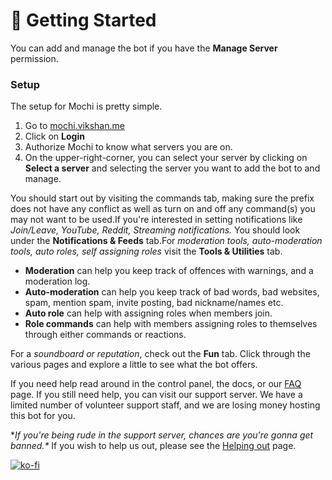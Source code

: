 # 🚀 Getting Started

You can add and manage the bot if you have the **Manage Server** permission.

### Setup <a href="#setup" id="setup"></a>

The setup for Mochi is pretty simple.

1. Go to [mochi.vikshan.me​](https://mochi.vikshan.me)
2. Click on **Login**
3. Authorize Mochi to know what servers you are on.
4. On the upper-right-corner, you can select your server by clicking on **Select a server** and selecting the server you want to add the bot to and manage.

You should start out by visiting the commands tab, making sure the prefix does not have any conflict as well as turn on and off any command(s) you may not want to be used.If you're interested in setting notifications like _Join/Leave, YouTube, Reddit, Streaming notifications._ You should look under the **Notifications & Feeds** tab.For _moderation tools, auto-moderation tools, auto roles, self assigning roles_ visit the **Tools & Utilities** tab.

* **Moderation** can help you keep track of offences with warnings, and a moderation log.
* **Auto-moderation** can help you keep track of bad words, bad websites, spam, mention spam, invite posting, bad nickname/names etc.
* **Auto role** can help with assigning roles when members join.
* **Role commands** can help with members assigning roles to themselves through either commands or reactions.

For a _soundboard or reputation_, check out the **Fun** tab. Click through the various pages and explore a little to see what the bot offers.&#x20;

If you need help read around in the control panel, the docs, or our [FAQ ](../others/faq.md)page. If you still need help, you can visit our support server. We have a limited number of volunteer support staff, and we are losing money hosting this bot for you.&#x20;

\*_If you're being rude in the support server, chances are you're gonna get banned.\*_ If you wish to help us out, please see the [Helping out](about/helping-out.md) page.

[![ko-fi](https://ko-fi.com/img/githubbutton\_sm.svg)](https://ko-fi.com/vikshan)
